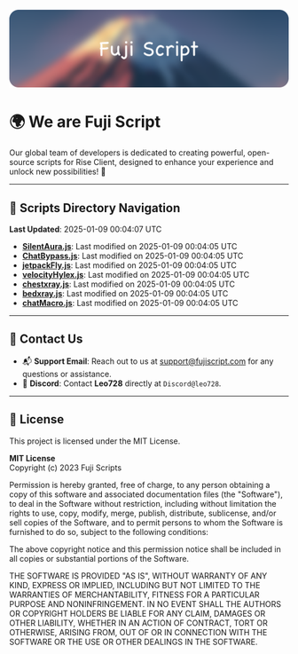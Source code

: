 ![Banner](.github/b.webp)

# 🌍 **We are Fuji Script**

Our global team of developers is dedicated to creating powerful, open-source scripts for Rise Client, designed to enhance your experience and unlock new possibilities! 🌟

---
<!-- SCRIPTS_NAVIGATION_START -->
## 📂 **Scripts Directory Navigation**

**Last Updated**: 2025-01-09 00:04:07 UTC

- **[SilentAura.js](scripts/SilentAura.js)**: Last modified on 2025-01-09 00:04:05 UTC
- **[ChatBypass.js](scripts/ChatBypass.js)**: Last modified on 2025-01-09 00:04:05 UTC
- **[jetpackFly.js](scripts/jetpackFly.js)**: Last modified on 2025-01-09 00:04:05 UTC
- **[velocityHylex.js](scripts/velocityHylex.js)**: Last modified on 2025-01-09 00:04:05 UTC
- **[chestxray.js](scripts/chestxray.js)**: Last modified on 2025-01-09 00:04:05 UTC
- **[bedxray.js](scripts/bedxray.js)**: Last modified on 2025-01-09 00:04:05 UTC
- **[chatMacro.js](scripts/chatMacro.js)**: Last modified on 2025-01-09 00:04:05 UTC

<!-- SCRIPTS_NAVIGATION_END -->

---

## 💬 **Contact Us**  
- 📬 **Support Email**: Reach out to us at [support@fujiscript.com](mailto:support@fujiscript.com) for any questions or assistance.  
- 💬 **Discord**: Contact **Leo728** directly at `Discord@leo728`.

---

## 📜 **License**

This project is licensed under the MIT License.  

**MIT License**  
Copyright (c) 2023 Fuji Scripts  

Permission is hereby granted, free of charge, to any person obtaining a copy of this software and associated documentation files (the "Software"), to deal in the Software without restriction, including without limitation the rights to use, copy, modify, merge, publish, distribute, sublicense, and/or sell copies of the Software, and to permit persons to whom the Software is furnished to do so, subject to the following conditions:  

The above copyright notice and this permission notice shall be included in all copies or substantial portions of the Software.  

THE SOFTWARE IS PROVIDED "AS IS", WITHOUT WARRANTY OF ANY KIND, EXPRESS OR IMPLIED, INCLUDING BUT NOT LIMITED TO THE WARRANTIES OF MERCHANTABILITY, FITNESS FOR A PARTICULAR PURPOSE AND NONINFRINGEMENT. IN NO EVENT SHALL THE AUTHORS OR COPYRIGHT HOLDERS BE LIABLE FOR ANY CLAIM, DAMAGES OR OTHER LIABILITY, WHETHER IN AN ACTION OF CONTRACT, TORT OR OTHERWISE, ARISING FROM, OUT OF OR IN CONNECTION WITH THE SOFTWARE OR THE USE OR OTHER DEALINGS IN THE SOFTWARE.  
